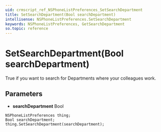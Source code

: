 ```yaml
---
uid: crmscript_ref_NSPhoneListPreferences_SetSearchDepartment
title: SetSearchDepartment(Bool searchDepartment)
intellisense: NSPhoneListPreferences.SetSearchDepartment
keywords: NSPhoneListPreferences, GetSearchDepartment
so.topic: reference
---
```


# SetSearchDepartment(Bool searchDepartment)

True if you want to search for Departments where your colleagues work.

## Parameters

* **searchDepartment** Bool

```crmscript
NSPhoneListPreferences thing;
Bool searchDepartment;
thing.SetSearchDepartment(searchDepartment);
```

